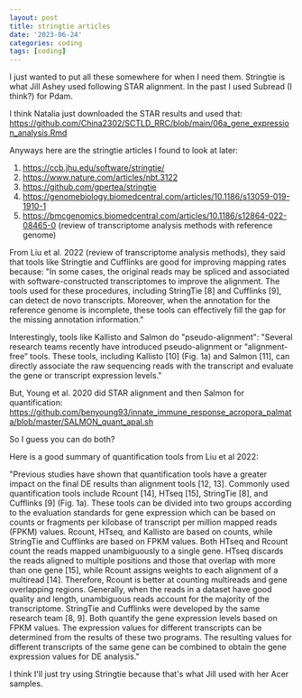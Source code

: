 ```yaml
---
layout: post
title: stringtie articles
date: '2023-06-24'
categories: coding
tags: [coding]
---
```


I just wanted to put all these somewhere for when I need them. Stringtie is what Jill Ashey used following STAR alignment. In the past I used Subread (I think?) for Pdam. 

I think Natalia just downloaded the STAR results and used that: https://github.com/China2302/SCTLD_RRC/blob/main/06a_gene_expression_analysis.Rmd

Anyways here are the stringtie articles I found to look at later:
1. https://ccb.jhu.edu/software/stringtie/
2. https://www.nature.com/articles/nbt.3122
3. https://github.com/gpertea/stringtie
4. https://genomebiology.biomedcentral.com/articles/10.1186/s13059-019-1910-1
5. https://bmcgenomics.biomedcentral.com/articles/10.1186/s12864-022-08465-0 (review of transcriptome analysis methods with reference genome)

From Liu et al. 2022 (review of transcriptome analysis methods), they said that tools like Stringtie and Cufflinks are good for improving mapping rates because: "In some cases, the original reads may be spliced and associated with software-constructed transcriptomes to improve the alignment. The tools used for these procedures, including StringTie [8] and Cufflinks [9], can detect de novo transcripts. Moreover, when the annotation for the reference genome is incomplete, these tools can effectively fill the gap for the missing annotation information."

Interestingly, tools like Kallisto and Salmon do "pseudo-alignment":  "Several research teams recently have introduced pseudo-alignment or “alignment-free” tools. These tools, including Kallisto [10] (Fig. 1a) and Salmon [11], can directly associate the raw sequencing reads with the transcript and evaluate the gene or transcript expression levels."

But, Young et al. 2020 did STAR alignment and then Salmon for quantification: https://github.com/benyoung93/innate_immune_response_acropora_palmata/blob/master/SALMON_quant_apal.sh

So I guess you can do both? 

Here is a good summary of quantification tools from Liu et al 2022:

"Previous studies have shown that quantification tools have a greater impact on the final DE results than alignment tools [12, 13]. Commonly used quantification tools include Rcount [14], HTseq [15], StringTie [8], and Cufflinks [9] (Fig. 1a). These tools can be divided into two groups according to the evaluation standards for gene expression which can be based on counts or fragments per kilobase of transcript per million mapped reads (FPKM) values. Rcount, HTseq, and Kallisto are based on counts, while StringTie and Cufflinks are based on FPKM values. Both HTseq and Rcount count the reads mapped unambiguously to a single gene. HTseq discards the reads aligned to multiple positions and those that overlap with more than one gene [15], while Rcount assigns weights to each alignment of a multiread [14]. Therefore, Rcount is better at counting multireads and gene overlapping regions. Generally, when the reads in a dataset have good quality and length, unambiguous reads account for the majority of the transcriptome. StringTie and Cufflinks were developed by the same research team [8, 9]. Both quantify the gene expression levels based on FPKM values. The expression values for different transcripts can be determined from the results of these two programs. The resulting values for different transcripts of the same gene can be combined to obtain the gene expression values for DE analysis."

I think I'll just try using Stringtie because that's what Jill used with her Acer samples. 

